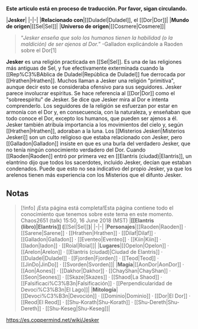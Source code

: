 **Este artículo está en proceso de traducción. Por favor, sigan circulando.**


|**Jesker**|
|-|-|
|**Relacionado con**|[[Duladel\|Duladel]], el [[Dor\|Dor]]|
|**Mundo de origen**|[[Sel\|Sel]]|
|**Universo de origen**|[[Cosmere\|Cosmere]]|

>“*Jesker enseña que solo los humanos tienen la habilidad (o la maldición) de ser ajenos al Dor.*”
\-Galladon explicándole a Raoden sobre el Dor[1]

**Jesker** es una religión practicada en [[Sel\|Sel]]. Es una de las religiones más antiguas de Sel, y fue efectivamente exterminada cuando la [[Rep%C3%BAblica de Duladel\|República de Duladel]] fue derrocada por [[Hrathen\|Hrathen]]. Muchos llaman a Jesker una religión "primitiva", aunque decir esto se consideraba ofensivo para sus seguidores.
Jesker parece involucrar espíritus. Se hace referencia al [[Dor\|Dor]] como el "sobreespíritu" de Jesker. Se dice que Jesker mira al Dor e intenta comprenderlo. Los seguidores de la religión se esfuerzan por estar en armonía con el Dor y, en consecuencia, con la naturaleza, y enseñaban que todo conoce el Dor, excepto los humanos, que pueden ser ajenos a él. Jesker también atribuía importancia a los movimientos del cielo y, según [[Hrathen\|Hrathen]], adoraban a la luna.
Los [[Misterios Jeskeri\|Misterios Jeskeri]] son un culto religioso que estaba relacionado con Jesker, pero [[Galladon\|Galladon]] insiste en que es una burla del verdadero Jesker, que no tenía ningún conocimiento verdadero del Dor.
Cuando [[Raoden\|Raoden]] entró por primera vez en [[Elantris (ciudad)\|Elantris]], un elantrino dijo que todos los sacerdotes, incluido Jesker, decían que estaban condenados. Puede que esto no sea indicativo del propio Jesker, ya que los arelenos tienen más experiencia con los Misterios que el difunto Jesker.

## Notas

> [!info] ¡Esta página está completa!Esta página contiene todo el conocimiento que tenemos sobre este tema en este momento.
Chaos2651 (talk) 15:50, 16 June 2018 (MST)
|**[[Elantris (libro)\|Elantris]] (**[[Sel\|Sel]]**)**|
|-|-|
|**Personajes**|[[Raoden\|Raoden]] · [[Sarene\|Sarene]] · [[Hrathen\|Hrathen]] · [[Dilaf\|Dilaf]] · [[Galladon\|Galladon]] · [[Eventeo\|Eventeo]] · [[Kiin\|Kiin]] · [[Iadon\|Iadon]] · [[Roial\|Roial]]|
|**Lugares**|[[Opelon\|Opelon]] · [[Arelon\|Arelon]] · [[Elantris (ciudad)\|Ciudad de Elantris]] · [[Duladel\|Duladel]] · [[Fjorden\|Fjorden]] · [[Teod\|Teod]] · [[JinDo\|JinDo]] · [[Svorden\|Svorden]]|
|**Magia**|[[AonDor\|AonDor]] · [[Aon\|Aones]] · [[Dakhor\|Dakhor]] · [[ChayShan\|ChayShan]] · [[Seon\|Seones]] · [[Skaze\|Skazes]] · [[Shaod\|La Shaod]] · [[Falsificaci%C3%B3n\|Falsificación]] · [[Perpendicularidad de Devoci%C3%B3n\|El Lago]]|
|**Mitología**|[[Devoci%C3%B3n\|Devoción]] · [[Dominio\|Dominio]] · [[Dor\|El Dor]] · [[Reod\|El Reod]] · [[Shu-Korath\|Shu-Korath]] · [[Shu-Dereth\|Shu-Dereth]] · [[Shu-Keseg\|Shu-Keseg]]|



https://es.coppermind.net/wiki/Jesker